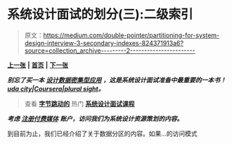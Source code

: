 # 系统设计面试的划分(三):二级索引

> 原文：<https://medium.com/double-pointer/partitioning-for-system-design-interview-3-secondary-indexes-824371913a6?source=collection_archive---------2----------------------->

[**上一张**](https://bit.ly/3oytVkr) **|** [**首页**](https://bit.ly/3tVGgRY) **|** [**下一张**](https://bit.ly/3Jcp3LF)

***别忘了买一本*** [***设计数据密集型应用***](https://amzn.to/3HWOSPm) ***，这是系统设计面试准备中最重要的一本书！***[***uda city***](https://bit.ly/3JIpvl4)***|***[***Coursera***](https://imp.i384100.net/zaYBB0)***|***[***plural sight***](https://pluralsight.pxf.io/Ao7GGK)***。***

> 查看 [**字节跳动的**](https://bytebytego.com?fpr=datajek34) 热门 [**系统设计面试课程**](https://bytebytego.com?fpr=datajek34)

***考虑*** [***注册付费媒体***](https://bit.ly/3LNjPXB) ***账户，访问我们为系统设计资源策划的内容。***

到目前为止，我们已经介绍了关于数据分区的内容。如果…的访问模式